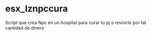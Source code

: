 # esx_lznpccura
Script que crea Npc en un hospital para curar tu pj o revivirlo por tal cantidad de dinero
